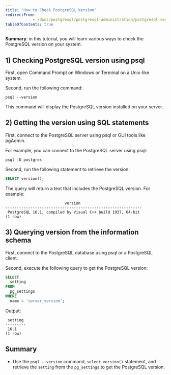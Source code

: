```yaml
---
title: 'How to Check PostgreSQL Version'
redirectFrom: 
            - /docs/postgresql/postgresql-administration/postgresql-version
tableOfContents: true
---
```



**Summary**: in this tutorial, you will learn various ways to check the PostgreSQL version on your system.

## 1) Checking PostgreSQL version using psql

First, open Command Prompt on Windows or Terminal on a Unix-like system.

Second, run the following command:

```
psql --version
```

This command will display the PostgreSQL version installed on your server.

## 2) Getting the version using SQL statements

First, connect to the PostgreSQL server using psql or GUI tools like pgAdmin.

For example, you can connect to the PostgreSQL server using psql:

```
psql -U postgres
```

Second, run the following statement to retrieve the version:

```sql
SELECT version();
```

The query will return a text that includes the PostgreSQL version. For example:

```
                          version
------------------------------------------------------------
 PostgreSQL 16.1, compiled by Visual C++ build 1937, 64-bit
(1 row)
```

## 3) Querying version from the information schema

First, connect to the PostgreSQL database using psql or a PostgreSQL client.

Second, execute the following query to get the PostgreSQL version:

```sql
SELECT
  setting
FROM
  pg_settings
WHERE
  name = 'server_version';
```

Output:

```
 setting
---------
 16.1
(1 row)
```

## Summary

- Use the `psql --version` command, `select version()` statement, and retrieve the `setting` from the `pg_settings` to get the PostgreSQL version.
